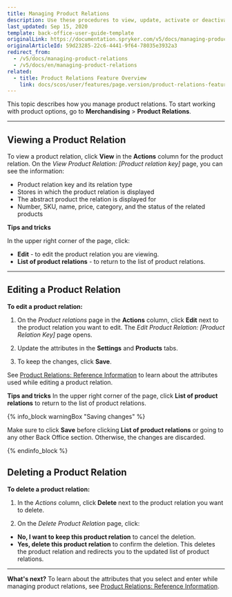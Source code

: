 ```yaml
---
title: Managing Product Relations
description: Use these procedures to view, update, activate or deactivate, and/or delete a product relation in the Back Office.
last_updated: Sep 15, 2020
template: back-office-user-guide-template
originalLink: https://documentation.spryker.com/v5/docs/managing-product-relations
originalArticleId: 59d23285-22c6-4441-9f64-78035e3932a3
redirect_from:
  - /v5/docs/managing-product-relations
  - /v5/docs/en/managing-product-relations
related:
  - title: Product Relations Feature Overview
    link: docs/scos/user/features/page.version/product-relations-feature-overview.html
---
```


This topic describes how you manage product relations.
To start working with product options, go to **Merchandising** > **Product Relations**.
***

## Viewing a Product Relation
To view a product relation, click **View** in the **Actions** column for the product relation. On the *View Product Relation: [Product relation key]* page, you can see the information:

* Product relation key and its relation type
* Stores in which the product relation is displayed
* The abstract product the relation is displayed for
* Number, SKU, name, price, category, and the status of the related products

**Tips and tricks**

In the upper right corner of the page, click:

* **Edit** - to edit the product relation you are viewing.
* **List of product relations** - to return to the list of product relations.

***

## Editing a Product Relation

**To edit a product relation:**

1. On the *Product relations* page in the **Actions** column, click **Edit** next to the product relation you want to edit. The *Edit Product Relation: [Product Relation Key]* page opens.

2. Update the attributes in the **Settings** and **Products** tabs.

3. To keep the changes, click **Save**.

See [Product Relations: Reference Information](/docs/scos/user/back-office-user-guides/{{page.version}}/merchandising/product-relations/references/product-relations-reference-information.html) to learn about the attributes used while editing a product relation.

**Tips and tricks**
In the upper right corner of the page, click **List of product relations** to return to the list of product relations.

{% info_block warningBox "Saving changes" %}

Make sure to click **Save** before clicking **List of product relations** or going to any other Back Office section. Otherwise, the changes are discarded.  

{% endinfo_block %}



## Deleting a Product Relation

**To delete a product relation:**

1. In the *Actions* column, click **Delete** next to the product relation you want to delete. 

2. On the *Delete Product Relation* page, click:
  * **No, I want to keep this product relation** to cancel the deletion.
  * **Yes, delete this product relation** to confirm the deletion. This deletes the product relation and redirects you to the updated list of product relations.

***

**What's next?**
To learn about the attributes that you select and enter while managing product relations, see [Product Relations: Reference Information](/docs/scos/user/back-office-user-guides/{{page.version}}/merchandising/product-relations/references/product-relations-reference-information.html).

